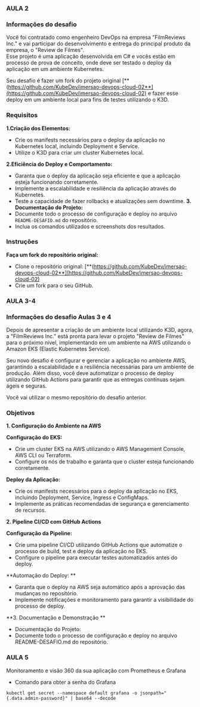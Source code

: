 ### **AULA 2**

### Informações do desafio
Você foi contratado como engenheiro DevOps na empresa "FilmReviews Inc." e vai participar do desenvolvimento e entrega do principal produto da empresa, o "Review de Filmes".  
Esse projeto é uma aplicação desenvolvida em C# e vocês estão em processo de prova de conceito, onde deve ser testado o deploy da aplicação em um ambiente Kubernetes.  
  
Seu desafio é fazer um fork do projeto original  [**(https://github.com/KubeDev/imersao-devops-cloud-02**](https://github.com/KubeDev/imersao-devops-cloud-02)  e fazer esse deploy em um ambiente local para fins de testes utilizando o K3D.  
  
### **Requisitos**

**1.Criação dos Elementos:**
-   Crie os manifests necessários para o deploy da aplicação no Kubernetes local, incluindo Deployment e Service.
-   Utilize o K3D para criar um cluster Kubernetes local.
  
**2.Eficiência do Deploy e Comportamento:**
-   Garanta que o deploy da aplicação seja eficiente e que a aplicação esteja funcionando corretamente.
-   Implemente a escalabilidade e resiliência da aplicação através do Kubernetes.
-   Teste a capacidade de fazer rollbacks e atualizações sem downtime.
**3. Documentação do Projeto:**
-   Documente todo o processo de configuração e deploy no arquivo `README-DESAFIO.md` do repositório.
-   Inclua os comandos utilizados e screenshots dos resultados.

### **Instruções**
**Faça um fork do repositório original:**
-   Clone o repositório original:  [**(https://github.com/KubeDev/imersao-devops-cloud-02**](https://github.com/KubeDev/imersao-devops-cloud-02)
-   Crie um fork para o seu GitHub.


### **AULA 3-4**

### Informações do desafio Aulas 3 e 4

Depois de apresentar a criação de um ambiente local utilizando K3D, agora, a "FilmReviews Inc." está pronta para levar o projeto "Review de Filmes" para o próximo nível, implementando em um ambiente na AWS utilizando o Amazon EKS (Elastic Kubernetes Service).

Seu novo desafio é configurar e gerenciar a aplicação no ambiente AWS, garantindo a escalabilidade e a resiliência necessárias para um ambiente de produção. Além disso, você deve automatizar o processo de deploy utilizando GitHub Actions para garantir que as entregas contínuas sejam ágeis e seguras.  

Você vai utilizar o mesmo repositório do desafio anterior.

### Objetivos

**1. Configuração do Ambiente na AWS**

**Configuração do EKS:**
- Crie um cluster EKS na AWS utilizando o AWS Management Console, AWS CLI ou Terraform.
-  Configure os nós de trabalho e garanta que o cluster esteja funcionando corretamente.

**Deploy da Aplicação:**
- Crie os manifests necessários para o deploy da aplicação no EKS, incluindo Deployment, Service, Ingress e ConfigMaps.
- Implemente as práticas recomendadas de segurança e gerenciamento de recursos.

**2. Pipeline CI/CD com GitHub Actions**

   **Configuração da Pipeline:**
- Crie uma pipeline CI/CD utilizando GitHub Actions que automatize o processo de build, test e deploy da aplicação no EKS.
- Configure o pipeline para executar testes automatizados antes do deploy.

 **Automação do Deploy: **
- Garanta que o deploy na AWS seja automático após a aprovação das mudanças no repositório.
- Implemente notificações e monitoramento para garantir a visibilidade do processo de deploy.

 **3. Documentação e Demonstração **
- Documentação do Projeto:
- Documente todo o processo de configuração e deploy no arquivo README-DESAFIO.md do repositório.

### **AULA 5**
Monitoramento e visão 360 da sua aplicação com Prometheus e Grafana

- Comando para obter a senha do Grafana
```
kubectl get secret --namespace default grafana -o jsonpath="{.data.admin-password}" | base64 --decode
